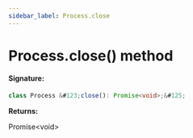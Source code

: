 ```yaml
---
sidebar_label: Process.close
---
```


# Process.close() method

#### Signature:

```typescript
class Process &#123;close(): Promise<void>;&#125;
```

**Returns:**

Promise&lt;void&gt;
